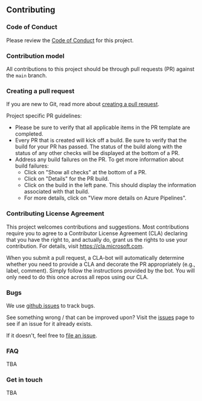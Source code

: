 <!--
Copyright (c) Microsoft Corporation. All rights reserved.
Licensed under the MIT License.
-->

## Contributing

### Code of Conduct

Please review the [Code of Conduct](./CODE_OF_CONDUCT.md) for this project.

### Contribution model

All contributions to this project should be through pull requests (PR) against the `main` branch.

### Creating a pull request

If you are new to Git, read more about [creating a pull request](https://help.github.com/articles/creating-a-pull-request/).

Project specific PR guidelines:

-   Please be sure to verify that all applicable items in the PR template are completed.
-   Every PR that is created will kick off a build. Be sure to verify that the build for your PR has passed. The status of the build along with the status of any other checks will be displayed at the bottom of a PR.
-   Address any build failures on the PR. To get more information about build failures:
    -   Click on "Show all checks" at the bottom of a PR.
    -   Click on "Details" for the PR build.
    -   Click on the build in the left pane. This should display the information associated with that build.
    -   For more details, click on "View more details on Azure Pipelines".

### Contributing License Agreement

This project welcomes contributions and suggestions. Most contributions require you to agree to a
Contributor License Agreement (CLA) declaring that you have the right to, and actually do, grant us
the rights to use your contribution. For details, visit https://cla.microsoft.com.

When you submit a pull request, a CLA-bot will automatically determine whether you need to provide
a CLA and decorate the PR appropriately (e.g., label, comment). Simply follow the instructions
provided by the bot. You will only need to do this once across all repos using our CLA.

### Bugs

We use [github issues](https://github.com/microsoft/accessibility-insights-service/issues) to track bugs.

See something wrong / that can be improved upon? Visit the [issues](https://github.com/Microsoft/accessibility-insights-service/issues?q=is%3Aissue+is%3Aopen%2Cclosed) page to see if an issue for it already exists.

If it doesn't, feel free to [file an issue](https://github.com/Microsoft/accessibility-insights-service/issues/new).

### FAQ

TBA

### Get in touch

TBA
